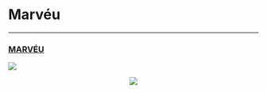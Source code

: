 # Marvéu
---------------------------------------------------------
### [MARVÉU](https://rafaelleitedasilva.github.io/Marveu/index.html)


<img src="http://img.shields.io/static/v1?label=STATUS&message=CONCLUIDO&color=GREEN&style=for-the-badge"/>

<p align="center">
 <img src="https://pbs.twimg.com/media/FGw0PXcXIAEVSvn.jpg:large">
</p>
